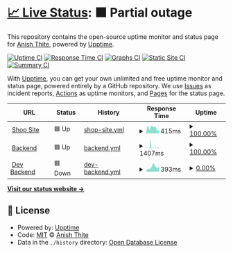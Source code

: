 # [📈 Live Status](https://DivaHQ.github.io/upptime): <!--live status--> **🟧 Partial outage**

This repository contains the open-source uptime monitor and status page for [Anish Thite](DivaHQ.github.io), powered by [Upptime](https://github.com/upptime/upptime).

[![Uptime CI](https://github.com/DivaHQ/upptime/workflows/Uptime%20CI/badge.svg)](https://github.com/DivaHQ/upptime/actions?query=workflow%3A%22Uptime+CI%22)
[![Response Time CI](https://github.com/DivaHQ/upptime/workflows/Response%20Time%20CI/badge.svg)](https://github.com/DivaHQ/upptime/actions?query=workflow%3A%22Response+Time+CI%22)
[![Graphs CI](https://github.com/DivaHQ/upptime/workflows/Graphs%20CI/badge.svg)](https://github.com/DivaHQ/upptime/actions?query=workflow%3A%22Graphs+CI%22)
[![Static Site CI](https://github.com/DivaHQ/upptime/workflows/Static%20Site%20CI/badge.svg)](https://github.com/DivaHQ/upptime/actions?query=workflow%3A%22Static+Site+CI%22)
[![Summary CI](https://github.com/DivaHQ/upptime/workflows/Summary%20CI/badge.svg)](https://github.com/DivaHQ/upptime/actions?query=workflow%3A%22Summary+CI%22)

With [Upptime](https://upptime.js.org), you can get your own unlimited and free uptime monitor and status page, powered entirely by a GitHub repository. We use [Issues](https://github.com/DivaHQ/upptime/issues) as incident reports, [Actions](https://github.com/DivaHQ/upptime/actions) as uptime monitors, and [Pages](https://DivaHQ.github.io/upptime) for the status page.

<!--start: status pages-->
<!-- This summary is generated by Upptime (https://github.com/upptime/upptime) -->
<!-- Do not edit this manually, your changes will be overwritten -->
<!-- prettier-ignore -->
| URL | Status | History | Response Time | Uptime |
| --- | ------ | ------- | ------------- | ------ |
| <img alt="" src="https://icons.duckduckgo.com/ip3/shop.claros.so.ico" height="13"> [Shop Site](https://shop.claros.so) | 🟩 Up | [shop-site.yml](https://github.com/ClarosAI/upptime/commits/HEAD/history/shop-site.yml) | <details><summary><img alt="Response time graph" src="./graphs/shop-site/response-time-week.png" height="20"> 415ms</summary><br><a href="https://ClarosAI.github.io/upptime/history/shop-site"><img alt="Response time 845" src="https://img.shields.io/endpoint?url=https%3A%2F%2Fraw.githubusercontent.com%2FClarosAI%2Fupptime%2FHEAD%2Fapi%2Fshop-site%2Fresponse-time.json"></a><br><a href="https://ClarosAI.github.io/upptime/history/shop-site"><img alt="24-hour response time 543" src="https://img.shields.io/endpoint?url=https%3A%2F%2Fraw.githubusercontent.com%2FClarosAI%2Fupptime%2FHEAD%2Fapi%2Fshop-site%2Fresponse-time-day.json"></a><br><a href="https://ClarosAI.github.io/upptime/history/shop-site"><img alt="7-day response time 415" src="https://img.shields.io/endpoint?url=https%3A%2F%2Fraw.githubusercontent.com%2FClarosAI%2Fupptime%2FHEAD%2Fapi%2Fshop-site%2Fresponse-time-week.json"></a><br><a href="https://ClarosAI.github.io/upptime/history/shop-site"><img alt="30-day response time 501" src="https://img.shields.io/endpoint?url=https%3A%2F%2Fraw.githubusercontent.com%2FClarosAI%2Fupptime%2FHEAD%2Fapi%2Fshop-site%2Fresponse-time-month.json"></a><br><a href="https://ClarosAI.github.io/upptime/history/shop-site"><img alt="1-year response time 723" src="https://img.shields.io/endpoint?url=https%3A%2F%2Fraw.githubusercontent.com%2FClarosAI%2Fupptime%2FHEAD%2Fapi%2Fshop-site%2Fresponse-time-year.json"></a></details> | <details><summary><a href="https://ClarosAI.github.io/upptime/history/shop-site">100.00%</a></summary><a href="https://ClarosAI.github.io/upptime/history/shop-site"><img alt="All-time uptime 99.97%" src="https://img.shields.io/endpoint?url=https%3A%2F%2Fraw.githubusercontent.com%2FClarosAI%2Fupptime%2FHEAD%2Fapi%2Fshop-site%2Fuptime.json"></a><br><a href="https://ClarosAI.github.io/upptime/history/shop-site"><img alt="24-hour uptime 100.00%" src="https://img.shields.io/endpoint?url=https%3A%2F%2Fraw.githubusercontent.com%2FClarosAI%2Fupptime%2FHEAD%2Fapi%2Fshop-site%2Fuptime-day.json"></a><br><a href="https://ClarosAI.github.io/upptime/history/shop-site"><img alt="7-day uptime 100.00%" src="https://img.shields.io/endpoint?url=https%3A%2F%2Fraw.githubusercontent.com%2FClarosAI%2Fupptime%2FHEAD%2Fapi%2Fshop-site%2Fuptime-week.json"></a><br><a href="https://ClarosAI.github.io/upptime/history/shop-site"><img alt="30-day uptime 100.00%" src="https://img.shields.io/endpoint?url=https%3A%2F%2Fraw.githubusercontent.com%2FClarosAI%2Fupptime%2FHEAD%2Fapi%2Fshop-site%2Fuptime-month.json"></a><br><a href="https://ClarosAI.github.io/upptime/history/shop-site"><img alt="1-year uptime 99.97%" src="https://img.shields.io/endpoint?url=https%3A%2F%2Fraw.githubusercontent.com%2FClarosAI%2Fupptime%2FHEAD%2Fapi%2Fshop-site%2Fuptime-year.json"></a></details>
| <img alt="" src="https://icons.duckduckgo.com/ip3/back.claros.so.ico" height="13"> [Backend](https://back.claros.so) | 🟩 Up | [backend.yml](https://github.com/ClarosAI/upptime/commits/HEAD/history/backend.yml) | <details><summary><img alt="Response time graph" src="./graphs/backend/response-time-week.png" height="20"> 1407ms</summary><br><a href="https://ClarosAI.github.io/upptime/history/backend"><img alt="Response time 677" src="https://img.shields.io/endpoint?url=https%3A%2F%2Fraw.githubusercontent.com%2FClarosAI%2Fupptime%2FHEAD%2Fapi%2Fbackend%2Fresponse-time.json"></a><br><a href="https://ClarosAI.github.io/upptime/history/backend"><img alt="24-hour response time 475" src="https://img.shields.io/endpoint?url=https%3A%2F%2Fraw.githubusercontent.com%2FClarosAI%2Fupptime%2FHEAD%2Fapi%2Fbackend%2Fresponse-time-day.json"></a><br><a href="https://ClarosAI.github.io/upptime/history/backend"><img alt="7-day response time 1407" src="https://img.shields.io/endpoint?url=https%3A%2F%2Fraw.githubusercontent.com%2FClarosAI%2Fupptime%2FHEAD%2Fapi%2Fbackend%2Fresponse-time-week.json"></a><br><a href="https://ClarosAI.github.io/upptime/history/backend"><img alt="30-day response time 1096" src="https://img.shields.io/endpoint?url=https%3A%2F%2Fraw.githubusercontent.com%2FClarosAI%2Fupptime%2FHEAD%2Fapi%2Fbackend%2Fresponse-time-month.json"></a><br><a href="https://ClarosAI.github.io/upptime/history/backend"><img alt="1-year response time 784" src="https://img.shields.io/endpoint?url=https%3A%2F%2Fraw.githubusercontent.com%2FClarosAI%2Fupptime%2FHEAD%2Fapi%2Fbackend%2Fresponse-time-year.json"></a></details> | <details><summary><a href="https://ClarosAI.github.io/upptime/history/backend">100.00%</a></summary><a href="https://ClarosAI.github.io/upptime/history/backend"><img alt="All-time uptime 99.19%" src="https://img.shields.io/endpoint?url=https%3A%2F%2Fraw.githubusercontent.com%2FClarosAI%2Fupptime%2FHEAD%2Fapi%2Fbackend%2Fuptime.json"></a><br><a href="https://ClarosAI.github.io/upptime/history/backend"><img alt="24-hour uptime 100.00%" src="https://img.shields.io/endpoint?url=https%3A%2F%2Fraw.githubusercontent.com%2FClarosAI%2Fupptime%2FHEAD%2Fapi%2Fbackend%2Fuptime-day.json"></a><br><a href="https://ClarosAI.github.io/upptime/history/backend"><img alt="7-day uptime 100.00%" src="https://img.shields.io/endpoint?url=https%3A%2F%2Fraw.githubusercontent.com%2FClarosAI%2Fupptime%2FHEAD%2Fapi%2Fbackend%2Fuptime-week.json"></a><br><a href="https://ClarosAI.github.io/upptime/history/backend"><img alt="30-day uptime 99.81%" src="https://img.shields.io/endpoint?url=https%3A%2F%2Fraw.githubusercontent.com%2FClarosAI%2Fupptime%2FHEAD%2Fapi%2Fbackend%2Fuptime-month.json"></a><br><a href="https://ClarosAI.github.io/upptime/history/backend"><img alt="1-year uptime 99.29%" src="https://img.shields.io/endpoint?url=https%3A%2F%2Fraw.githubusercontent.com%2FClarosAI%2Fupptime%2FHEAD%2Fapi%2Fbackend%2Fuptime-year.json"></a></details>
| <img alt="" src="https://icons.duckduckgo.com/ip3/the-back-dev.claros.so.ico" height="13"> [Dev Backend](https://the-back-dev.claros.so) | 🟥 Down | [dev-backend.yml](https://github.com/ClarosAI/upptime/commits/HEAD/history/dev-backend.yml) | <details><summary><img alt="Response time graph" src="./graphs/dev-backend/response-time-week.png" height="20"> 393ms</summary><br><a href="https://ClarosAI.github.io/upptime/history/dev-backend"><img alt="Response time 907" src="https://img.shields.io/endpoint?url=https%3A%2F%2Fraw.githubusercontent.com%2FClarosAI%2Fupptime%2FHEAD%2Fapi%2Fdev-backend%2Fresponse-time.json"></a><br><a href="https://ClarosAI.github.io/upptime/history/dev-backend"><img alt="24-hour response time 113" src="https://img.shields.io/endpoint?url=https%3A%2F%2Fraw.githubusercontent.com%2FClarosAI%2Fupptime%2FHEAD%2Fapi%2Fdev-backend%2Fresponse-time-day.json"></a><br><a href="https://ClarosAI.github.io/upptime/history/dev-backend"><img alt="7-day response time 393" src="https://img.shields.io/endpoint?url=https%3A%2F%2Fraw.githubusercontent.com%2FClarosAI%2Fupptime%2FHEAD%2Fapi%2Fdev-backend%2Fresponse-time-week.json"></a><br><a href="https://ClarosAI.github.io/upptime/history/dev-backend"><img alt="30-day response time 621" src="https://img.shields.io/endpoint?url=https%3A%2F%2Fraw.githubusercontent.com%2FClarosAI%2Fupptime%2FHEAD%2Fapi%2Fdev-backend%2Fresponse-time-month.json"></a><br><a href="https://ClarosAI.github.io/upptime/history/dev-backend"><img alt="1-year response time 1088" src="https://img.shields.io/endpoint?url=https%3A%2F%2Fraw.githubusercontent.com%2FClarosAI%2Fupptime%2FHEAD%2Fapi%2Fdev-backend%2Fresponse-time-year.json"></a></details> | <details><summary><a href="https://ClarosAI.github.io/upptime/history/dev-backend">0.00%</a></summary><a href="https://ClarosAI.github.io/upptime/history/dev-backend"><img alt="All-time uptime 74.86%" src="https://img.shields.io/endpoint?url=https%3A%2F%2Fraw.githubusercontent.com%2FClarosAI%2Fupptime%2FHEAD%2Fapi%2Fdev-backend%2Fuptime.json"></a><br><a href="https://ClarosAI.github.io/upptime/history/dev-backend"><img alt="24-hour uptime 0.00%" src="https://img.shields.io/endpoint?url=https%3A%2F%2Fraw.githubusercontent.com%2FClarosAI%2Fupptime%2FHEAD%2Fapi%2Fdev-backend%2Fuptime-day.json"></a><br><a href="https://ClarosAI.github.io/upptime/history/dev-backend"><img alt="7-day uptime 0.00%" src="https://img.shields.io/endpoint?url=https%3A%2F%2Fraw.githubusercontent.com%2FClarosAI%2Fupptime%2FHEAD%2Fapi%2Fdev-backend%2Fuptime-week.json"></a><br><a href="https://ClarosAI.github.io/upptime/history/dev-backend"><img alt="30-day uptime 28.04%" src="https://img.shields.io/endpoint?url=https%3A%2F%2Fraw.githubusercontent.com%2FClarosAI%2Fupptime%2FHEAD%2Fapi%2Fdev-backend%2Fuptime-month.json"></a><br><a href="https://ClarosAI.github.io/upptime/history/dev-backend"><img alt="1-year uptime 93.50%" src="https://img.shields.io/endpoint?url=https%3A%2F%2Fraw.githubusercontent.com%2FClarosAI%2Fupptime%2FHEAD%2Fapi%2Fdev-backend%2Fuptime-year.json"></a></details>

<!--end: status pages-->

[**Visit our status website →**](https://DivaHQ.github.io/upptime)

## 📄 License

- Powered by: [Upptime](https://github.com/upptime/upptime)
- Code: [MIT](./LICENSE) © [Anish Thite](anishthite.github.io)
- Data in the `./history` directory: [Open Database License](https://opendatacommons.org/licenses/odbl/1-0/)
